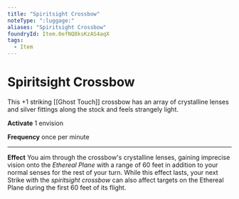 ```yaml
---
title: "Spiritsight Crossbow"
noteType: ":luggage:"
aliases: "Spiritsight Crossbow"
foundryId: Item.0efNQ8ksKzAS4aqX
tags:
  - Item
---
```


# Spiritsight Crossbow

This +1 striking [[Ghost Touch]] crossbow has an array of crystalline lenses and silver fittings along the stock and feels strangely light.

**Activate** 1 envision

**Frequency** once per minute

* * *

**Effect** You aim through the crossbow's crystalline lenses, gaining imprecise vision onto the _Ethereal Plane_ with a range of 60 feet in addition to your normal senses for the rest of your turn. While this effect lasts, your next Strike with the _spiritsight crossbow_ can also affect targets on the Ethereal Plane during the first 60 feet of its flight.
